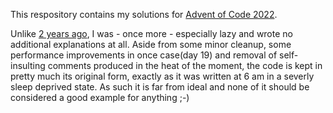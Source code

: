 This respository contains my solutions for [Advent of Code 2022](https://adventofcode.com/2022).

Unlike [2 years ago](https://github.com/philipplenk/adventofcode20), I was - once more - especially lazy and wrote no additional explanations at all. Aside from some minor cleanup, some performance improvements in once case(day 19) and removal of self-insulting comments produced in the heat of the moment, the code is kept in pretty much its original form, exactly as it was written at 6 am in a severly sleep deprived state. As such it is far from ideal and none of it should be considered a good example for anything ;-) 
